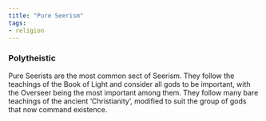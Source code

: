 ```yaml
---
title: "Pure Seerism"
tags:
- religion
---
```

### Polytheistic
Pure Seerists are the most common sect of Seerism. They follow the teachings of the Book of Light and consider all gods to be important, with the Overseer being the most important among them. They follow many bare teachings of the ancient ‘Christianity’, modified to suit the group of gods that now command existence.